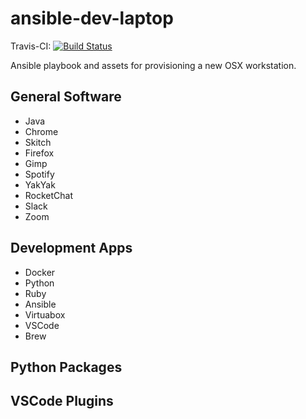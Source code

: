 # ansible-dev-laptop
Travis-CI: [![Build Status](https://travis-ci.org/pmartindev/ansible-dev-laptop.svg?branch=master)](https://travis-ci.org/pmartindev/ansible-dev-laptop)

Ansible playbook and assets for provisioning a new OSX workstation. 

General Software
-------------
* Java
* Chrome
* Skitch
* Firefox
* Gimp
* Spotify
* YakYak
* RocketChat
* Slack
* Zoom

Development Apps
-------------
* Docker
* Python
* Ruby
* Ansible
* Virtuabox
* VSCode
* Brew


Python Packages
-------------


VSCode Plugins
-------------
